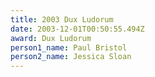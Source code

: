 ```yaml
---
title: 2003 Dux Ludorum
date: 2003-12-01T00:50:55.494Z
award: Dux Ludorum
person1_name: Paul Bristol
person2_name: Jessica Sloan
---
```


